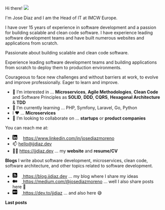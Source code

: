 Hi there! <a href="https://jjdiaz.dev/"><img src="https://media.giphy.com/media/hvRJCLFzcasrR4ia7z/giphy.gif" width="5%"></a>

I'm Jose Diaz and I am the Head of IT at IMCW Europe.

I have over 15 years of experience in software development and a passion for building scalable and clean code software. I have experience leading software development teams and have built numerous websites and applications from scratch.

Passionate about building scalable and clean code software.

Experience leading software development teams and building applications from scratch to deploy them to production environments.

Courageous to face new challenges and without barriers at work, to evolve and improve professionally. Eager to learn and improve.

- 👀 I’m interested in ... **Microservices**, **Agile Methodologies**, **Clean Code** and Software Principles as **SOLID**, **DDD**, **CQRS**, **Hexagonal Architecture** & **TDD**
- 🌱 I’m currently learning ... PHP, Symfony, Laravel, Go, Python
- I :heart: ... **Microservices**
- 💞️ I’m looking to collaborate on ... **startups** or **product companies**

You can reach me at:
- <img src="/icon/linkedin-black.svg#gh-light-mode-only" width="15"/><img src="/icon/linkedin-white.svg#gh-dark-mode-only" width="15"/> <a href="https://www.linkedin.com/in/josediazmoreno/" target="_blank">https://www.linkedin.com/in/josediazmoreno</a>
- 📫 <a href="mailto:hello@jjdiaz.dev" target="_blank">hello@jjdiaz.dev</a>
- 👨‍💻 https://jjdiaz.dev ... my **website** and **resume/CV**

**Blogs**
I write about software development, microservices, clean code, software architecture, and other topics related to software development.

- <img src="/icon/blog-black.svg#gh-light-mode-only" width="15"/><img src="/icon/blog-white.svg#gh-dark-mode-only" width="15"/><a href="https://blog.jjdiaz.dev" target="_blank"> https://blog.jjdiaz.dev</a> ... my blog where I share my ideas
- <img src="/icon/medium-black.svg#gh-light-mode-only" width="15"/><img src="/icon/medium-white.svg#gh-dark-mode-only" width="15"/><a href="https://medium.com/@josediazmoreno" target="_blank"> https://medium.com/@josediazmoreno</a> ... well I also share posts here :grimacing:
- <img src="/icon/dev-black.svg#gh-light-mode-only" width="15"/><img src="/icon/dev-white.svg#gh-dark-mode-only" width="15"/><a href="https://dev.to/jjdiaz" target="_blank"> https://dev.to/jjdiaz</a> ... and also here :sweat_smile:

**Last posts**
<!--BLOG-POST-LIST:START-->
<!--BLOG-POST-LIST:END -->

